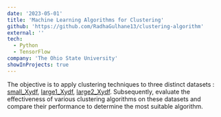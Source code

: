 ```yaml
---
date: '2023-05-01'
title: 'Machine Learning Algorithms for Clustering'
github: 'https://github.com/RadhaGulhane13/clustering-algorithm'
external: ''
tech:
  - Python
  - TensorFlow
company: 'The Ohio State University'
showInProjects: true
---
```


The objective is to apply clustering techniques to three distinct datasets : [small_Xydf](https://github.com/RadhaGulhane13/clustering-algorithm/blob/main/small_Xydf.csv), [large1_Xydf](https://github.com/RadhaGulhane13/clustering-algorithm/blob/main/large1_Xydf.csv), [large2_Xydf](https://github.com/RadhaGulhane13/clustering-algorithm/blob/main/large2_Xydf.csv). Subsequently, evaluate the effectiveness of various clustering algorithms on these datasets and compare their performance to determine the most suitable algorithm.
